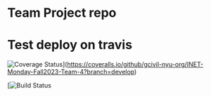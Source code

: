 # Team Project repo
# Test deploy on travis

![Coverage Status](https://coveralls.io/repos/github/gcivil-nyu-org/INET-Monday-Fall2023-Team-4/badge.svg?branch=develop)](https://coveralls.io/github/gcivil-nyu-org/INET-Monday-Fall2023-Team-4?branch=develop)

[![Build Status](https://app.travis-ci.com/gcivil-nyu-org/INET-Monday-Fall2023-Team-4.svg?branch=develop)
